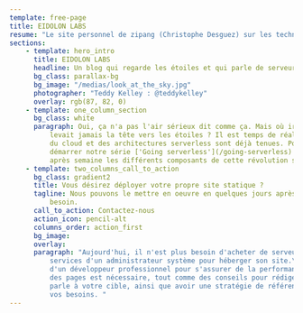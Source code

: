 ```yaml
---
template: free-page
title: EIDOLON LABS
resume: "Le site personnel de zipang (Christophe Desguez) sur les technos qui l'interessent : #JAMStack, Serverless architectures"
sections:
    - template: hero_intro
      title: EIDOLON LABS
      headline: Un blog qui regarde les étoiles et qui parle de serveurs transparents
      bg_class: parallax-bg
      bg_image: "/medias/look_at_the_sky.jpg"
      photographer: "Teddy Kelley : @teddykelley"
      overlay: rgb(87, 82, 0)
    - template: one_column_section
      bg_class: white
      paragraph: Oui, ça n'a pas l'air sérieux dit comme ça. Mais où irait-on si on ne
          levait jamais la tête vers les étoiles ? Il est temps de réaliser que les promesses
          du cloud et des architectures serverless sont déjà tenues. Pour s'en convaincre,
          démarrer notre série ['Going serverless'](/going-serverless) qui va examiner semaine
          après semaine les différents composants de cette révolution sans serveurs.
    - template: two_columns_call_to_action
      bg_class: gradient2
      title: Vous désirez déployer votre propre site statique ?
      tagline: Nous pouvons le mettre en oeuvre en quelques jours après avoir étudié votre
          besoin.
      call_to_action: Contactez-nous
      action_icon: pencil-alt
      columns_order: action_first
      bg_image:
      overlay:
      paragraph: "Aujourd'hui, il n'est plus besoin d'acheter de serveur ou de louer les
          services d'un administrateur système pour héberger son site.\nNéanmoins, les services
          d'un développeur professionnel pour s'assurer de la performance et de la qualité
          des pages est nécessaire, tout comme des conseils pour rédiger le contenu qui
          parle à votre cible, ainsi que avoir une stratégie de référencement adaptée à
          vos besoins. "
---
```

